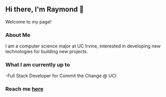 ## Hi there, I'm Raymond 👋
Welcome to my page!

### About Me
I am a computer science major at UC Irvine, interested in developing new technologies for building new projects. 


### What I am currently up to
-Full Stack Developer for Commit the Change @ UCI <br />

### Reach me [here](https://www.linkedin.com/in/yan-raymond/)

